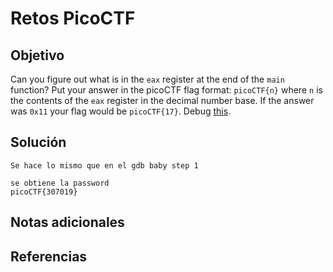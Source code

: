 # Retos PicoCTF


## Objetivo 

Can you figure out what is in the `eax` register at the end of the `main` function? Put your answer in the picoCTF flag format: `picoCTF{n}` where `n` is the contents of the `eax` register in the decimal number base. If the answer was `0x11` your flag would be `picoCTF{17}`. Debug [this](https://artifacts.picoctf.net/c/520/debugger0_b).
## Solución 

```
Se hace lo mismo que en el gdb baby step 1 

se obtiene la password 
picoCTF{307019}
```

## Notas adicionales 

## Referencias 

